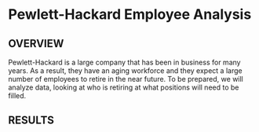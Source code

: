 # **Pewlett-Hackard Employee Analysis**

## OVERVIEW

Pewlett-Hackard is a large company that has been in business for many years. As a result, they have an aging workforce and they expect a large number of employees to retire in the near future. To be prepared, we will analyze data, looking at who is retiring at what positions will need to be filled.


## RESULTS

### 